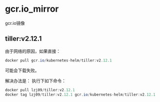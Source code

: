 # gcr.io_mirror
gcr.io镜像

## tiller:v2.12.1
由于网络的原因，如果直接：
```java
docker pull gcr.io/kubernetes-helm/tiller:v2.12.1
```
可能会下载失败。

解决办法是：
执行下如下命令：
```java
docker pull lzj09/tiller:v2.12.1
docker tag lzj09/tiller:v2.12.1 gcr.io/kubernetes-helm/tiller:v2.12.1
```
